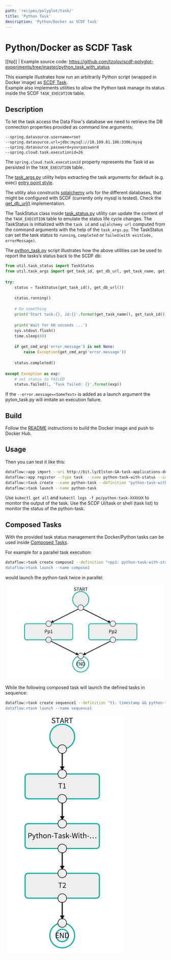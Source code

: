 ```yaml
---
path: 'recipes/polyglot/task/'
title: 'Python Task'
description: 'Python/Docker as SCDF Task'
---
```


# Python/Docker as SCDF Task

[[tip]]
| Example source code: https://github.com/tzolov/scdf-polyglot-experiments/tree/master/python_task_with_status

This example illustrates how run an arbitrarily Python script (wrapped in Docker image) as [SCDF Task](http://docs.spring.io/spring-cloud-dataflow/docs/2.1.0.BUILD-SNAPSHOT/reference/htmlsingle/#spring-cloud-dataflow-task).  
Example also implements utilities to allow the Python task manage its status inside the SCDF `TASK_EXECUTION` table.

## Description

To let the task access the Data Flow's database we need to retrieve the DB connection properties provided as command line arguments:

```
--spring.datasource.username=root
--spring.datasource.url=jdbc:mysql://10.109.81.186:3306/mysq
--spring.datasource.password=yourpassword
--spring.cloud.task.executionid=26
```

The `spring.cloud.task.executionid` property represents the Task id as persisted in the `TASK_EXECUTION` table.

The [task_args.py](https://github.com/tzolov/scdf-polyglot-experiments/blob/master/python_task_with_status/util/task_args.py) utility helps extracting the task arguments for default (e.g. exec) [entry point style](http://docs.spring.io/spring-cloud-dataflow/docs/2.1.0.BUILD-SNAPSHOT/reference/htmlsingle/#_entry_point_style_2).

The utility also constructs [sqlalchemy](https://www.sqlalchemy.org/) urls for the different databases, that might be configured with SCDF (currently only mysql is tested). Check the [get_db_url()](https://github.com/tzolov/scdf-polyglot-experiments/blob/master/python_task_with_status/util/task_args.py#L22) implementation.

The TaskStatus class inside [task_status.py](https://github.com/tzolov/scdf-polyglot-experiments/blob/master/python_task_with_status/util/task_status.py) utility can update the content of the `TASK_EXECUTION` table to emulate the status life cycle changes.
The TaskStatus is initialized with the `task id` and `sqlalchemy url` computed from the command arguments with the help of the `task_args.py`.
The TaskStatus can set the task status to `running`, `completed` or `failed(with exitCode, errorMessage)`.

The [python_task.py](https://github.com/tzolov/scdf-polyglot-experiments/blob/master/python_task_with_status/python_task.py) script illustrates how the above utilities can be used to report the tasks’s status back to the SCDF db:

```python
from util.task_status import TaskStatus
from util.task_args import get_task_id, get_db_url, get_task_name, get_cmd_arg

try:
    status = TaskStatus(get_task_id(), get_db_url())

    status.running()

    # Do something
    print('Start task:{}, id:{}'.format(get_task_name(), get_task_id()))

    print('Wait for 60 seconds ...')
    sys.stdout.flush()
    time.sleep(60)

    if get_cmd_arg('error.message') is not None:
        raise Exception(get_cmd_arg('error.message'))

    status.completed()

except Exception as exp:
    # set status to FAILED
    status.failed(1, 'Task failed: {}'.format(exp))
```

If the `--error.message=<SomeText>` is added as a launch argument the pyton_task.py will imitate an execution failure.

## Build

Follow the [README](https://github.com/tzolov/scdf-polyglot-experiments/blob/master/python_task_with_status/README.md) instructions to build the Docker image and push to Docker Hub.

## Usage

Then you can test it like this:

```bash
dataflow:>app import --uri http://bit.ly/Elston-GA-task-applications-docker
dataflow:>app register --type task  --name python-task-with-status --uri docker://tzolov/python_task_with_status:0.1
dataflow:>task create --name python-task --definition "python-task-with-status"
dataflow:>task launch --name python-task
```

Use `kubectl get all` and `kubectl logs -f po/python-task-XXXXXX` to monitor the output of the task. Use the SCDF UI/task or shell (task list) to monitor the status of the python-task.

## Composed Tasks

With the provided task status management the Docker/Python tasks can be used inside [Composed Tasks](http://docs.spring.io/spring-cloud-dataflow/docs/2.1.0.BUILD-SNAPSHOT/reference/htmlsingle/#spring-cloud-dataflow-composed-tasks).

For example for a parallel task execution:

```bash
dataflow:>task create compose2 --definition "<pp1: python-task-with-status || pp2: python-task-with-status>”
dataflow:>task launch --name compose2
```

would launch the python-task twice in parallel:

![Parallel Composite Polyglot Tasks](images/polyglot-composite-task-parallel.png)

While the following composed task will launch the defined tasks in sequence:

```bash
dataflow:>task create sequence1 --definition "t1: timestamp && python-task-with-status && t2: timestamp”
dataflow:>task launch --name sequence1
```

![Sequence Composite Polyglot Tasks](images/polyglot-composite-task-sequencial.png)
